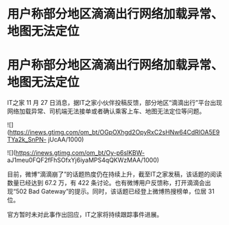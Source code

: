 # 用户称部分地区滴滴出行网络加载异常、地图无法定位

# 用户称部分地区滴滴出行网络加载异常、地图无法定位

IT之家 11 月 27 日消息，据IT之家小伙伴投稿反馈，部分地区“滴滴出行”平台出现网络加载异常、司机端无法接单或者确认乘客上车、地图无法定位等问题。

![](https://inews.gtimg.com/om_bt/OGpOXhgd2OpyRxC2sHNw64CdRlOA5E9TYa2k_SnPN-
jUcAA/1000)

![](https://inews.gtimg.com/om_bt/Oy-p6slKBW-
aJ1meu0FQF2fFhSOfxYj6iyaMPS4qQKWzMAA/1000)

目前，微博“滴滴崩了”的话题热度仍在持续上升，截至IT之家发稿，该话题的阅读数量已经达到 67.2 万，有 422
条讨论。也有微博用户反馈称，打开滴滴会出现“502 Bad Gateway”的提示。同时，该话题已经登上微博热搜榜单，位居 31 位。

官方暂时未对此事作出回应，IT之家将持续跟踪事件进展。

